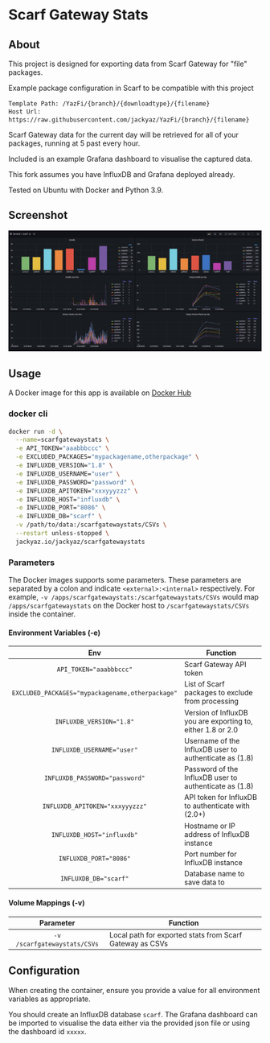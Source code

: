 # Scarf Gateway Stats

## About
This project is designed for exporting data from Scarf Gateway for "file" packages.

Example package configuration in Scarf to be compatible with this project
```
Template Path: /YazFi/{branch}/{downloadtype}/{filename}
Host Url: https://raw.githubusercontent.com/jackyaz/YazFi/{branch}/{filename}
```

Scarf Gateway data for the current day will be retrieved for all of your packages, running at 5 past every hour.

Included is an example Grafana dashboard to visualise the captured data.

This fork assumes you have InfluxDB and Grafana deployed already.

Tested on Ubuntu with Docker and Python 3.9.

## Screenshot

![Grafana Dashboard](https://raw.githubusercontent.com/jackyaz/scarfgatewaystats/main/grafana-dashboard.PNG)

## Usage
A Docker image for this app is available on [Docker Hub](https://hub.docker.com/r/jackyaz/scarfgatewaystats)

### docker cli
```bash
docker run -d \
  --name=scarfgatewaystats \
  -e API_TOKEN="aaabbbccc" \
  -e EXCLUDED_PACKAGES="mypackagename,otherpackage" \
  -e INFLUXDB_VERSION="1.8" \
  -e INFLUXDB_USERNAME="user" \
  -e INFLUXDB_PASSWORD="password" \
  -e INFLUXDB_APITOKEN="xxxyyyzzz" \
  -e INFLUXDB_HOST="influxdb" \
  -e INFLUXDB_PORT="8086" \
  -e INFLUXDB_DB="scarf" \
  -v /path/to/data:/scarfgatewaystats/CSVs \
  --restart unless-stopped \
  jackyaz.io/jackyaz/scarfgatewaystats
```

### Parameters
The Docker images supports some parameters. These parameters are separated by a colon and indicate `<external>:<internal>` respectively. For example, `-v /apps/scarfgatewaystats:/scarfgatewaystats/CSVs` would map ```/apps/scarfgatewaystats``` on the Docker host to ```/scarfgatewaystats/CSVs``` inside the container.

#### Environment Variables (-e)
| Env | Function |
| :----: | --- |
| `API_TOKEN="aaabbbccc"` | Scarf Gateway API token |
| `EXCLUDED_PACKAGES="mypackagename,otherpackage"` | List of Scarf packages to exclude from processing |
| `INFLUXDB_VERSION="1.8"` | Version of InfluxDB you are exporting to, either 1.8 or 2.0 |
| `INFLUXDB_USERNAME="user"` | Username of the InfluxDB user to authenticate as (1.8) |
| `INFLUXDB_PASSWORD="password"` | Password of the InfluxDB user to authenticate as (1.8) |
| `INFLUXDB_APITOKEN="xxxyyyzzz"` | API token for InfluxDB to authenticate with (2.0+) |
| `INFLUXDB_HOST="influxdb"` | Hostname or IP address of InfluxDB instance |
| `INFLUXDB_PORT="8086"` | Port number for InfluxDB instance |
| `INFLUXDB_DB="scarf"` | Database name to save data to |

#### Volume Mappings (-v)
| Parameter | Function |
| :----: | --- |
| `-v /scarfgatewaystats/CSVs` | Local path for exported stats from Scarf Gateway as CSVs |

## Configuration
When creating the container, ensure you provide a value for all environment variables as appropriate.

You should create an InfluxDB database ```scarf```. The Grafana dashboard can be imported to visualise the data either via the provided json file or using the dashboard id ```xxxxx```.
